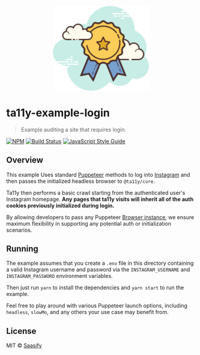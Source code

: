 <p align="center">
  <a href="https://ta11y.saasify.sh" title="ta11y">
    <img src="https://raw.githubusercontent.com/saasify-sh/ta11y/master/media/logo.svg?sanitize=true" alt="ta11y Logo" width="256" />
  </a>
</p>

# ta11y-example-login

> Example auditing a site that requires login.

[![NPM](https://img.shields.io/npm/v/@ta11y/ta11y.svg)](https://www.npmjs.com/package/@ta11y/ta11y) [![Build Status](https://travis-ci.com/saasify-sh/ta11y.svg?branch=master)](https://travis-ci.com/saasify-sh/ta11y) [![JavaScript Style Guide](https://img.shields.io/badge/code_style-standard-brightgreen.svg)](https://standardjs.com)

## Overview

This example Uses standard [Puppeteer](https://pptr.dev) methods to log into [Instagram](https://www.instagram.com) and then passes the initialized headless browser to `@ta11y/core`.

Ta11y then performs a basic crawl starting from the authenticated user's Instagram homepage. **Any pages that ta11y visits will inherit all of the auth cookies previously initialized during login.**

By allowing developers to pass any Puppeteer [Browser instance](https://pptr.dev/#?product=Puppeteer&version=v1.12.2&show=api-class-browser), we ensure maximum flexibility in supporting any potential auth or initialization scenarios.

## Running

The example assumes that you create a `.env` file in this directory containing a valid Instagram username and password via the `INSTAGRAM_USERNAME` and `INSTAGRAM_PASSWORD` environment variables.

Then just run `yarn` to install the dependencies and `yarn start` to run the example.

Feel free to play around with various Puppeteer launch options, including `headless`, `slowMo`, and any others your use case may benefit from.

## License

MIT © [Saasify](https://saasify.sh)
